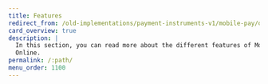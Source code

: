 ```yaml
---
title: Features
redirect_from: /old-implementations/payment-instruments-v1/mobile-pay/other-features
card_overview: true
description: |
  In this section, you can read more about the different features of MobilePay
  Online.
permalink: /:path/
menu_order: 1100
---
```

